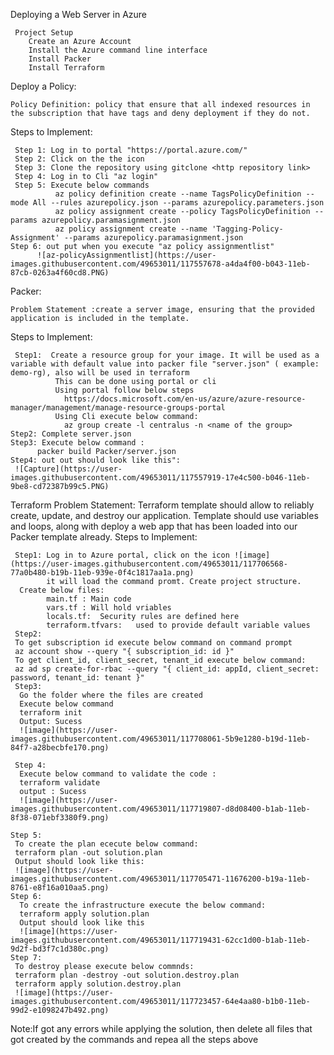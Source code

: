 Deploying a Web Server in Azure
            
     Project Setup
        Create an Azure Account
        Install the Azure command line interface
        Install Packer
        Install Terraform
        
  Deploy a Policy:
      
    Policy Definition: policy that ensure that all indexed resources in the subscription that have tags and deny deployment if they do not.
    
  Steps to Implement:
     
     Step 1: Log in to portal "https://portal.azure.com/"
     Step 2: Click on the the icon
     Step 3: Clone the repository using gitclone <http repository link>
     Step 4: Log in to Cli "az login"
     Step 5: Execute below commands 
              az policy definition create --name TagsPolicyDefinition --mode All --rules azurepolicy.json --params azurepolicy.parameters.json
              az policy assignment create --policy TagsPolicyDefinition --params azurepolicy.paramasignment.json
              az policy assignment create --name 'Tagging-Policy-Assignment' --params azurepolicy.paramasignment.json
    Step 6: out put when you execute "az policy assignmentlist"
          ![az-policyAssignmentlist](https://user-images.githubusercontent.com/49653011/117557678-a4da4f00-b043-11eb-87cb-0263a4f60cd8.PNG)

   Packer:
   
    Problem Statement :create a server image, ensuring that the provided application is included in the template.
    
  Steps to Implement:
  
     Step1:  Create a resource group for your image. It will be used as a variable with default value into packer file "server.json" ( example: demo-rg), also will be used in terraform
              This can be done using portal or cli
              Using portal follow below steps
                https://docs.microsoft.com/en-us/azure/azure-resource-manager/management/manage-resource-groups-portal
              Using Cli execute below command:
                az group create -l centralus -n <name of the group>
    Step2: Complete server.json
    Step3: Execute below command :
          packer build Packer/server.json
    Step4: out out should look like this":
     ![Capture](https://user-images.githubusercontent.com/49653011/117557919-17e4c500-b046-11eb-9be8-cd72387b99c5.PNG)


Terraform
 Problem Statement: Terraform template should allow to reliably create, update, and destroy our application. Template should use variables and loops, along with deploy a web app that has been loaded into our Packer template already.
 Steps to Implement:
  
     Step1: Log in to Azure portal, click on the icon ![image](https://user-images.githubusercontent.com/49653011/117706568-77a0b480-b19b-11eb-939e-0f4c1817aa1a.png)
            it will load the command promt. Create project structure.
      Create below files:
            main.tf : Main code
            vars.tf : Will hold vriables	
            locals.tf:	Security rules are defined here
            terraform.tfvars:	used to provide default variable values
     Step2: 
     To get subscription id execute below command on command prompt
     az account show --query "{ subscription_id: id }"
     To get client_id, client_secret, tenant_id execute below command:
     az ad sp create-for-rbac --query "{ client_id: appId, client_secret: password, tenant_id: tenant }"
     Step3:
      Go the folder where the files are created 
      Execute below command 
      terraform init
      Output: Sucess
      ![image](https://user-images.githubusercontent.com/49653011/117708061-5b9e1280-b19d-11eb-84f7-a28becbfe170.png)

     Step 4:
      Execute below command to validate the code :
      terraform validate
      output : Sucess
      ![image](https://user-images.githubusercontent.com/49653011/117719807-d8d08400-b1ab-11eb-8f38-071ebf3380f9.png)
    
    Step 5:
     To create the plan ececute below command:
     terraform plan -out solution.plan    
     Output should look like this:
     ![image](https://user-images.githubusercontent.com/49653011/117705471-11676200-b19a-11eb-8761-e8f16a010aa5.png)
    Step 6:
      To create the infrastructure execute the below command:
      terraform apply solution.plan
      Output should look like this
      ![image](https://user-images.githubusercontent.com/49653011/117719431-62cc1d00-b1ab-11eb-9d2f-bd3f7c1d380c.png)
    Step 7:
     To destroy please execute below commnds:
     terraform plan -destroy -out solution.destroy.plan
     terraform apply solution.destroy.plan
     ![image](https://user-images.githubusercontent.com/49653011/117723457-64e4aa80-b1b0-11eb-99d2-e1098247b492.png)

    
Note:If got any errors while applying the solution, then delete all files that got created by the commands and repea all the steps above
